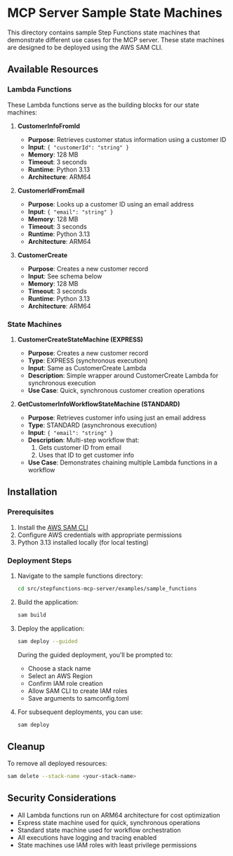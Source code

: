 # MCP Server Sample State Machines

This directory contains sample Step Functions state machines that demonstrate different use cases for the MCP server. These state machines are designed to be deployed using the AWS SAM CLI.

## Available Resources

### Lambda Functions

These Lambda functions serve as the building blocks for our state machines:

1. **CustomerInfoFromId**
   - **Purpose**: Retrieves customer status information using a customer ID
   - **Input**: `{ "customerId": "string" }`
   - **Memory**: 128 MB
   - **Timeout**: 3 seconds
   - **Runtime**: Python 3.13
   - **Architecture**: ARM64

2. **CustomerIdFromEmail**
   - **Purpose**: Looks up a customer ID using an email address
   - **Input**: `{ "email": "string" }`
   - **Memory**: 128 MB
   - **Timeout**: 3 seconds
   - **Runtime**: Python 3.13
   - **Architecture**: ARM64

3. **CustomerCreate**
   - **Purpose**: Creates a new customer record
   - **Input**: See schema below
   - **Memory**: 128 MB
   - **Timeout**: 3 seconds
   - **Runtime**: Python 3.13
   - **Architecture**: ARM64

### State Machines

1. **CustomerCreateStateMachine (EXPRESS)**
   - **Purpose**: Creates a new customer record
   - **Type**: EXPRESS (synchronous execution)
   - **Input**: Same as CustomerCreate Lambda
   - **Description**: Simple wrapper around CustomerCreate Lambda for synchronous execution
   - **Use Case**: Quick, synchronous customer creation operations

2. **GetCustomerInfoWorkflowStateMachine (STANDARD)**
   - **Purpose**: Retrieves customer info using just an email address
   - **Type**: STANDARD (asynchronous execution)
   - **Input**: `{ "email": "string" }`
   - **Description**: Multi-step workflow that:
     1. Gets customer ID from email
     2. Uses that ID to get customer info
   - **Use Case**: Demonstrates chaining multiple Lambda functions in a workflow

## Installation

### Prerequisites

1. Install the [AWS SAM CLI](https://docs.aws.amazon.com/serverless-application-model/latest/developerguide/serverless-sam-cli-install.html)
2. Configure AWS credentials with appropriate permissions
3. Python 3.13 installed locally (for local testing)

### Deployment Steps

1. Navigate to the sample functions directory:

   ```bash
   cd src/stepfunctions-mcp-server/examples/sample_functions
   ```

2. Build the application:

   ```bash
   sam build
   ```

3. Deploy the application:

   ```bash
   sam deploy --guided
   ```

   During the guided deployment, you'll be prompted to:
   - Choose a stack name
   - Select an AWS Region
   - Confirm IAM role creation
   - Allow SAM CLI to create IAM roles
   - Save arguments to samconfig.toml

4. For subsequent deployments, you can use:

   ```bash
   sam deploy
   ```

## Cleanup

To remove all deployed resources:

```bash
sam delete --stack-name <your-stack-name>
```

## Security Considerations

- All Lambda functions run on ARM64 architecture for cost optimization
- Express state machine used for quick, synchronous operations
- Standard state machine used for workflow orchestration
- All executions have logging and tracing enabled
- State machines use IAM roles with least privilege permissions
